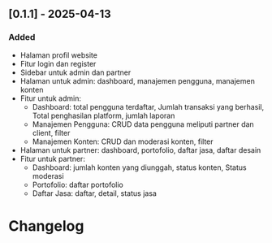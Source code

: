 ## [0.1.1] - 2025-04-13
### Added
- Halaman profil website
- Fitur login dan register
- Sidebar untuk admin dan partner
- Halaman untuk admin: dashboard, manajemen pengguna, manajemen konten
- Fitur untuk admin: 
  - Dashboard: total pengguna terdaftar, Jumlah transaksi yang berhasil, Total penghasilan platform, jumlah laporan
  - Manajemen Pengguna: CRUD data pengguna meliputi partner dan client, filter
  - Manajemen Konten: CRUD dan moderasi konten, filter
- Halaman untuk partner: dashboard, portofolio, daftar jasa, daftar desain
- Fitur untuk partner:
  - Dashboard: jumlah konten yang diunggah, status konten, Status moderasi
  - Portofolio: daftar portofolio
  - Daftar Jasa: daftar, detail, status jasa


# Changelog

